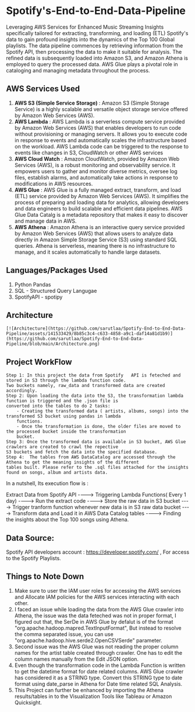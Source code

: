
# Spotify's-End-to-End-Data-Pipeline

Leveraging AWS Services for Enhanced Music Streaming Insights specifically tailored for extracting, transforming, and loading (ETL) Spotify's data to gain profound insights into the dynamics of the Top 100 Global playlists. The data pipeline commences by retrieving information from the Spotify API, then processing the data to make it suitable for analysis. The refined data is subsequently loaded into Amazon S3, and Amazon Athena is employed to query the processed data. AWS Glue plays a pivotal role in cataloging and managing metadata throughout the process.


## AWS Services Used

1. **AWS S3 (Simple Service Storage)**    :
    Amazon S3 (Simple Storage Service) is a       highly scalable and versatile object storage service offered by Amazon Web Services (AWS).
2. **AWS Lambda**    :
    AWS Lambda is a serverless compute service provided by Amazon Web Services (AWS) that enables developers to run code without provisioning 
    or managing servers. It allows you to execute code in response to events and automatically scales the infrastructure based on the workload. 
    AWS Lambda code can be triggered to the response to events like changes in S3, CloudWatch or other AWS services
3. **AWS Cloud Watch**    :
    Amazon CloudWatch, provided by Amazon Web Services (AWS), is a robust monitoring and observability service. It 
    empowers users to gather and monitor diverse metrics, oversee log files, establish alarms, and automatically take actions in response 
    to modifications in AWS resources.
5. **AWS Glue**     :
    AWS Glue is a fully managed extract, transform, and load (ETL) service provided by Amazon Web Services (AWS). It simplifies the process 
    of preparing and loading data for analytics, allowing developers and data engineers to build scalable and efficient data pipelines. AWS Glue
    Data Catalg is a metadata repository that makes it easy to discover and manage data in AWS.
6. **AWS Athena**    :
    Amazon Athena is an interactive query service provided by Amazon Web Services (AWS) that allows users to analyze data directly in Amazon Simple
    Storage Service (S3) using standard SQL queries. Athena is serverless, meaning there is no infrastructure to manage, and it scales automatically
    to handle large datasets.


## Languages/Packages Used

1. Python Pandas
2. SQL - Structured Query Langugae
2. SpotifyAPI - spotipy 


## Architecture


    [![Architecture](https://github.com/sarutlaa/Spotify-End-to-End-Data-Pipeline/assets/141533429/8b85c3c4-c633-4858-a9c1-daf14a81d1b9)](https://github.com/sarutlaa/Spotify-End-to-End-Data-Pipeline/blob/main/Architecture.png)


## Project WorkFlow



    Step 1: In this project the data from Spotify   API is feteched and stored in S3 through the lambda function code.
    Two buckets namely, raw_data and transformed data are created accordingly.
    Step 2: Upon loading the data into the S3, the transformation lambda function is triggered and the .json file is 
    converted into the tables to do 2 tasks:
        - Creating the transformed data ( artists, albums, songs) into the transformed S3 bucket using pandas in lambda 
        functions. 
        - Once the transformation is done, the older files are moved to the processed bucket inside the transformation
        bucket.
    Step 3: Once the transformed data is available in S3 bucket, AWS Glue crawlers are created to crawl the repective 
    S3 buckets and fetch the data into the specified database.
    Step 4:  The tables from AWS DataCatalog are accessed through the Athena to get the meaning insights of the different 
    tables built. Please refer to the .sql files attached for the insights found on songs, album and artists data. 

In a nutshell, Its execution flow is :

Extract Data from Spotify API ----> Triggering Lambda Functions( Every 1 day) ----> Run the extract code ---->
Store the raw data in S3 bucket ----> Trigger tranform function whenever new data is in S3 raw data bucket ---->
Transform data and Load it in AWS Data Catalog tables ----> Finding the insights about the Top 100 songs using Athena. 

## Data Source: 


Spotify API developers account : https://developer.spotify.com/ , For access to the Spotify Playlists.


## Things to Note Down
1. Make sure to user the IAM user roles for accessing the AWS services and Allocate IAM policies for the AWS services interacting with each other.
2. I faced an issue while loading the data from the AWS Glue crawler into Athena, the issue was the data feteched was not in proper format, I figured out that, the SerDe in AWS Glue by defalut is of the format "org.apache.hadoop.mapred.TextInputFormat", But instead to resolve the comma separated issue, you can use "org.apache.hadoop.hive.serde2.OpenCSVSerde" parameter.
3. Second issue was the AWS Glue was not reading the proper column names for the artist table created through crawler. One has to edit the column names manually from the Edit JSON option.
4. Even though the transformation code in the Lambda Function is written to get the datetime format for date related columns. AWS Glue crawler has considered it as a STRING type. Convert this STRING type to date format using date_parse in Athena for Date time related SQL Analysis.
5. This Project can further be enhanced by importing the Athena results/tables in to the Visualization Tools like Tableau or Amazon Quicksight. 
